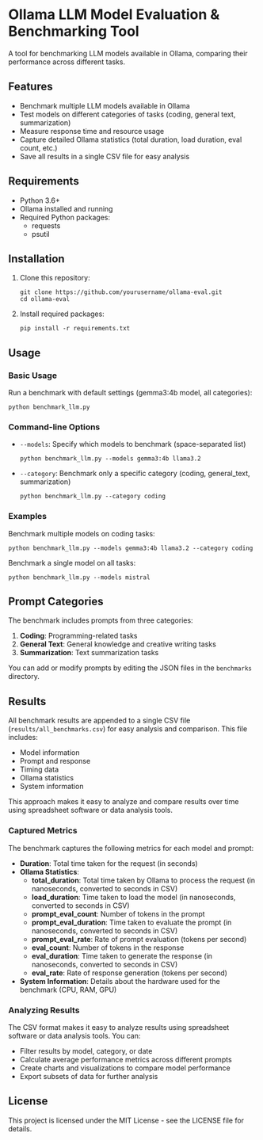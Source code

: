 # Ollama LLM Model Evaluation & Benchmarking Tool

A tool for benchmarking LLM models available in Ollama, comparing their performance across different tasks.

## Features

- Benchmark multiple LLM models available in Ollama
- Test models on different categories of tasks (coding, general text, summarization)
- Measure response time and resource usage
- Capture detailed Ollama statistics (total duration, load duration, eval count, etc.)
- Save all results in a single CSV file for easy analysis

## Requirements

- Python 3.6+
- Ollama installed and running
- Required Python packages:
  - requests
  - psutil

## Installation

1. Clone this repository:
   ```
   git clone https://github.com/yourusername/ollama-eval.git
   cd ollama-eval
   ```

2. Install required packages:
   ```
   pip install -r requirements.txt
   ```

## Usage

### Basic Usage

Run a benchmark with default settings (gemma3:4b model, all categories):

```
python benchmark_llm.py
```

### Command-line Options

- `--models`: Specify which models to benchmark (space-separated list)
  ```
  python benchmark_llm.py --models gemma3:4b llama3.2
  ```

- `--category`: Benchmark only a specific category (coding, general_text, summarization)
  ```
  python benchmark_llm.py --category coding
  ```

### Examples

Benchmark multiple models on coding tasks:
```
python benchmark_llm.py --models gemma3:4b llama3.2 --category coding
```

Benchmark a single model on all tasks:
```
python benchmark_llm.py --models mistral
```

## Prompt Categories

The benchmark includes prompts from three categories:

1. **Coding**: Programming-related tasks
2. **General Text**: General knowledge and creative writing tasks
3. **Summarization**: Text summarization tasks

You can add or modify prompts by editing the JSON files in the `benchmarks` directory.

## Results

All benchmark results are appended to a single CSV file (`results/all_benchmarks.csv`) for easy analysis and comparison. This file includes:

- Model information
- Prompt and response
- Timing data
- Ollama statistics
- System information

This approach makes it easy to analyze and compare results over time using spreadsheet software or data analysis tools.

### Captured Metrics

The benchmark captures the following metrics for each model and prompt:

- **Duration**: Total time taken for the request (in seconds)
- **Ollama Statistics**:
  - **total_duration**: Total time taken by Ollama to process the request (in nanoseconds, converted to seconds in CSV)
  - **load_duration**: Time taken to load the model (in nanoseconds, converted to seconds in CSV)
  - **prompt_eval_count**: Number of tokens in the prompt
  - **prompt_eval_duration**: Time taken to evaluate the prompt (in nanoseconds, converted to seconds in CSV)
  - **prompt_eval_rate**: Rate of prompt evaluation (tokens per second)
  - **eval_count**: Number of tokens in the response
  - **eval_duration**: Time taken to generate the response (in nanoseconds, converted to seconds in CSV)
  - **eval_rate**: Rate of response generation (tokens per second)
- **System Information**: Details about the hardware used for the benchmark (CPU, RAM, GPU)

### Analyzing Results

The CSV format makes it easy to analyze results using spreadsheet software or data analysis tools. You can:

- Filter results by model, category, or date
- Calculate average performance metrics across different prompts
- Create charts and visualizations to compare model performance
- Export subsets of data for further analysis

## License

This project is licensed under the MIT License - see the LICENSE file for details.
